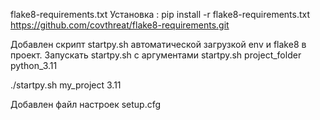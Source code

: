 flake8-requirements.txt
Установка :
pip install -r flake8-requirements.txt
https://github.com/covthreat/flake8-requirements.git

Добавлен скрипт startpy.sh автоматической загрузкой env и flake8 в проект. 
Запускать startpy.sh с аргументами startpy.sh project_folder python_3.11

./startpy.sh my_project 3.11

Добавлен файл настроек setup.cfg
